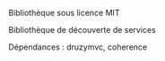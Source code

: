 Bibliothèque sous licence MIT

Bibliothèque de découverte de services

Dépendances : druzymvc, coherence
